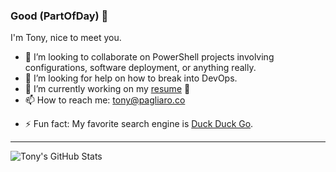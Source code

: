 ### Good $($PartOfDay) 👋
I'm Tony, nice to meet you. 

- 👥 I’m looking to collaborate on PowerShell projects involving configurations, software deployment, or anything really.
- 🤔 I’m looking for help on how to break into DevOps. 
- 🔭 I’m currently working on my [resume](https://github.com/tonypags/resume/) 👀
- 📫 How to reach me: tony@pagliaro.co
<!--
- 🌱 I’m currently learning PowerShell DSC on a very small lab environment.
- 💬 Ask me about 
- 📢 PSA: 
-->
- ⚡ Fun fact: My favorite search engine is [Duck Duck Go](https://duckduckgo.com).

---

<img align="left" alt="Tony's GitHub Stats" src="https://github-readme-stats.vercel.app/api?username=tonypags&show_icons=true&count_private=true" />
